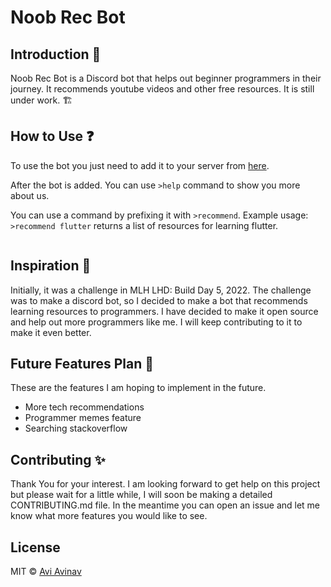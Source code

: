 # Noob Rec Bot

## Introduction 👋

Noob Rec Bot is a Discord bot that helps out beginner programmers in their journey. It recommends youtube videos and other free resources. It is still under work. 🏗️

## How to Use ❓

To use the bot you just need to add it to your server from [here](https://discord.com/api/oauth2/authorize?client_id=931411033145376849&permissions=277025516544&scope=bot%20applications.commands).

After the bot is added. You can use `>help` command to show you more about us.

You can use a command by prefixing it with `>recommend`. Example usage: `>recommend flutter` returns a list of resources for learning flutter.

<img src="https://i.ibb.co/Mn0jTkp/Noob-Rec-Bot.png" alt="" />

## Inspiration 🌱

Initially, it was a challenge in MLH LHD: Build Day 5, 2022. The challenge was to make a discord bot, so I decided to make a bot that recommends learning resources to programmers. I have decided to make it open source and help out more programmers like me. I will keep contributing to it to make it even better.

## Future Features Plan 🎯

These are the features I am hoping to implement in the future.

- More tech recommendations
- Programmer memes feature
- Searching stackoverflow

## Contributing ✨

Thank You for your interest. I am looking forward to get help on this project but please wait for a little while, I will soon be making a detailed CONTRIBUTING.md file. In the meantime you can open an issue and let me know what more features you would like to see.

## License

MIT © [Avi Avinav](https://github.com/AviAvinav)
